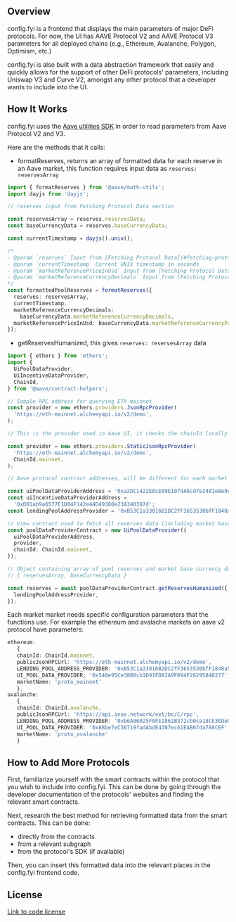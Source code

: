## Overview

config.fyi is a frontend that displays the main parameters of major DeFi protocols. For now, the UI has AAVE Protocol V2 and AAVE Protocol V3 parameters for all deployed chains (e.g., Ethereum, Avalanche, Polygon, Optimism, etc.)

config.fyi is also built with a data abstraction framework that easily and quickly allows for the support of other DeFi protocols' parameters, including Uniswap V3 and Curve V2, amongst any other protocol that a developer wants to include into the UI.

## How It Works

config.fyi uses the [Aave utilities SDK](https://github.com/aave/aave-utilities#aave-utilities) in order to read parameters from Aave Protocol V2 and V3. 


Here are the methods that it calls:
- formatReserves, returns an array of formatted data for each reserve in an Aave market, this function requires input data as  ```reserves: reservesArray ```

```ts
import { formatReserves } from '@aave/math-utils';
import dayjs from 'dayjs';

// reserves input from Fetching Protocol Data section

const reservesArray = reserves.reservesData;
const baseCurrencyData = reserves.baseCurrencyData;

const currentTimestamp = dayjs().unix();

/*
- @param `reserves` Input from [Fetching Protocol Data](#fetching-protocol-data), `reserves.reservesArray`
- @param `currentTimestamp` Current UNIX timestamp in seconds
- @param `marketReferencePriceInUsd` Input from [Fetching Protocol Data](#fetching-protocol-data), `reserves.baseCurrencyData.marketReferencePriceInUsd`
- @param `marketReferenceCurrencyDecimals` Input from [Fetching Protocol Data](#fetching-protocol-data), `reserves.baseCurrencyData.marketReferenceCurrencyDecimals`
*/
const formattedPoolReserves = formatReserves({
  reserves: reservesArray,
  currentTimestamp,
  marketReferenceCurrencyDecimals:
    baseCurrencyData.marketReferenceCurrencyDecimals,
  marketReferencePriceInUsd: baseCurrencyData.marketReferenceCurrencyPriceInUsd,
});
```

- getReservesHumanized, this gives ```reserves: reservesArray``` data

```ts
import { ethers } from 'ethers';
import {
  UiPoolDataProvider,
  UiIncentiveDataProvider,
  ChainId,
} from '@aave/contract-helpers';

// Sample RPC address for querying ETH mainnet
const provider = new ethers.providers.JsonRpcProvider(
  'https://eth-mainnet.alchemyapi.io/v2/demo',
);

// This is the provider used in Aave UI, it checks the chainId locally to reduce RPC calls with frequent network switches, but requires that the rpc url and chainId to remain consistent with the request being sent from the wallet (i.e. actively detecting the active chainId)

const provider = new ethers.providers.StaticJsonRpcProvider(
  'https://eth-mainnet.alchemyapi.io/v2/demo',
  ChainId.mainnet,
);

// Aave protocol contract addresses, will be different for each market and can be found at https://docs.aave.com/developers/deployed-contracts/deployed-contracts

const uiPoolDataProviderAddress = '0xa2DC1422E0cE89E1074A6cd7e2481e8e9c4415A6';
const uiIncentiveDataProviderAddress =
  '0xD01ab9a6577E1D84F142e44D49380e23A340387d';
const lendingPoolAddressProvider = '0xB53C1a33016B2DC2fF3653530bfF1848a515c8c5';

// View contract used to fetch all reserves data (including market base currency data), and user reserves
const poolDataProviderContract = new UiPoolDataProvider({
  uiPoolDataProviderAddress,
  provider,
  chainId: ChainId.mainnet,
});

// Object containing array of pool reserves and market base currency data
// { reservesArray, baseCurrencyData }

const reserves = await poolDataProviderContract.getReservesHumanized({
  lendingPoolAddressProvider,
});

```
Each market market needs specific configuration parameters that the functions use. 
For example the ethereum and avalache markets on aave v2 protocol have parameters:

 ```ts
ethereum: 
    {
    chainId: ChainId.mainnet,
    publicJsonRPCUrl: 'https://eth-mainnet.alchemyapi.io/v2/demo',
    LENDING_POOL_ADDRESS_PROVIDER: '0xB53C1a33016B2DC2fF3653530bfF1848a515c8c5',
    UI_POOL_DATA_PROVIDER: '0x548e95Ce38B8cb1D91FD82A9F094F26295840277',
    marketName: 'proto_mainnet'
    },
avalanche: 
    {
    chainId: ChainId.avalanche,
    publicJsonRPCUrl: 'https://api.avax.network/ext/bc/C/rpc',
    LENDING_POOL_ADDRESS_PROVIDER: '0xb6A86025F0FE1862B372cb0ca18CE3EDe02A318f',
    UI_POOL_DATA_PROVIDER: '0x88be7eC36719fadAbdE4307ec61EAB6fda788CEF',
    marketName: 'proto_avalanche'
    }
 ```


## How to Add More Protocols

First, familiarize yourself with the smart contracts within the protocol that you wish to include into config.fyi. This can be done by going through the developer documentation of the protocols' websites and finding the relevant smart contracts.

Next, research the best method for retrieving formatted data from the smart contracts. This can be done:
- directly from the contracts
- from a relevant subgraph
- from the protocol's SDK (if available)

Then, you can insert this formatted data into the relevant places in the config.fyi frontend code.

## License

[Link to code license](LICENSE.md)
